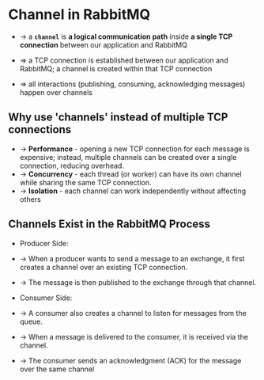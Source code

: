 
# Channel in RabbitMQ
* -> a **`channel`** is **a logical communication path** inside **a single TCP connection** between our application and RabbitMQ

* => a TCP connection is established between our application and RabbitMQ; a channel is created within that TCP connection
* => all interactions (publishing, consuming, acknowledging messages) happen over channels

## Why use 'channels' instead of multiple TCP connections
* -> **Performance** - opening a new TCP connection for each message is expensive; instead, multiple channels can be created over a single connection, reducing overhead.
* -> **Concurrency** - each thread (or worker) can have its own channel while sharing the same TCP connection.
* -> **Isolation** - each channel can work independently without affecting others

## Channels Exist in the RabbitMQ Process   
* Producer Side:
* -> When a producer wants to send a message to an exchange, it first creates a channel over an existing TCP connection.
* -> The message is then published to the exchange through that channel.

* Consumer Side:
* -> A consumer also creates a channel to listen for messages from the queue.
* -> When a message is delivered to the consumer, it is received via the channel.
* -> The consumer sends an acknowledgment (ACK) for the message over the same channel